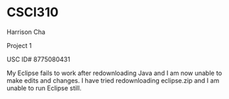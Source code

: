 # CSCI310

Harrison Cha

Project 1

USC ID# 8775080431

My Eclipse fails to work after redownloading Java and I am now unable to make edits and changes. I have tried redownloading eclipse.zip and  I am unable to run Eclipse still.
